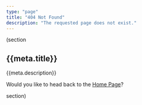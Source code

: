 ```yaml
---
type: "page"
title: "404 Not Found"
description: "The requested page does not exist."
---
```


(section

## {{meta.title}}

{{meta.description}}

Would you like to head back to the [Home Page](/)?

section)